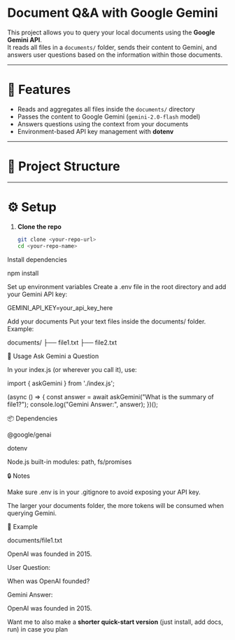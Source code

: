 # Document Q&A with Google Gemini

This project allows you to query your local documents using the **Google Gemini API**.  
It reads all files in a `documents/` folder, sends their content to Gemini, and answers user questions based on the information within those documents.

---

# 🚀 Features
- Reads and aggregates all files inside the `documents/` directory
- Passes the content to Google Gemini (`gemini-2.0-flash` model)
- Answers questions using the context from your documents
- Environment-based API key management with **dotenv**

---

# 📂 Project Structure

---

# ⚙️ Setup

1. **Clone the repo**
   ```bash
   git clone <your-repo-url>
   cd <your-repo-name>
Install dependencies

npm install


Set up environment variables
Create a .env file in the root directory and add your Gemini API key:

GEMINI_API_KEY=your_api_key_here


Add your documents
Put your text files inside the documents/ folder.
Example:

documents/
├── file1.txt
├── file2.txt

📝 Usage
Ask Gemini a Question

In your index.js (or wherever you call it), use:

import { askGemini } from './index.js';

(async () => {
  const answer = await askGemini("What is the summary of file1?");
  console.log("Gemini Answer:", answer);
})();

📦 Dependencies

@google/genai

dotenv

Node.js built-in modules: path, fs/promises

🔒 Notes

Make sure .env is in your .gitignore to avoid exposing your API key.

The larger your documents folder, the more tokens will be consumed when querying Gemini.

📌 Example

documents/file1.txt

OpenAI was founded in 2015.


User Question:

When was OpenAI founded?


Gemini Answer:

OpenAI was founded in 2015.


Want me to also make a **shorter quick-start version** (just install, add docs, run) in case you plan
